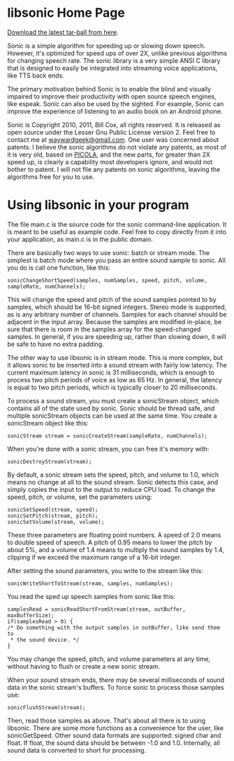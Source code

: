 # libsonic Home Page

[Download the latest tar-ball from here](download).

Sonic is a simple algorithm for speeding up or slowing down speech.  However,
it's optimized for speed ups of over 2X, unlike previous algorithms for changing
speech rate.  The sonic library is a very simple ANSI C library that is designed
to easily be integrated into streaming voice applications, like TTS back ends.

The primary motivation behind Sonic is to enable the blind and visually impaired
to improve their productivity with open source speech engines, like espeak.
Sonic can also be used by the sighted.  For example, Sonic can improve the
experience of listening to an audio book on an Android phone.

Sonic is Copyright 2010, 2011, Bill Cox, all rights reserved.  It is released as
open source under the Lesser Gnu Public License version 2.  Feel free to contact
me at <waywardgeek@gmail.com>.  One user was concerned about patents.  I believe
the sonic algorithms do not violate any patents, as most of it is very old,
based on [PICOLA](http://keizai.yokkaichi-u.ac.jp/~ikeda/research/picola.html),
and the new parts, for greater than 2X speed up, is clearly a capability most
developers ignore, and would not bother to patent.  I will not file any patents
on sonic algorithms, leaving the algorithms free for you to use.

# Using libsonic in your program

The file main.c is the source code for the sonic command-line application.  It
is meant to be useful as example code.  Feel free to copy directly from it into
your application, as main.c is in the public domain.

There are basically two ways to use sonic: batch or stream mode.  The simplest
is batch mode where you pass an entire sound sample to sonic.  All you do is
call one function, like this:

    sonicChangeShortSpeed(samples, numSamples, speed, pitch, volume, sampleRate, numChannels);

This will change the speed and pitch of the sound samples pointed to by samples,
which should be 16-bit signed integers.  Stereo mode is supported, as
is any arbitrary number of channels.  Samples for each channel should be
adjacent in the input array.  Because the samples are modified in-place, be sure
that there is room in the samples array for the speed-changed samples.  In
general, if you are speeding up, rather than slowing down, it will be safe to
have no extra padding.

The other way to use libsonic is in stream mode.  This is more complex, but it
allows sonic to be inserted into a sound stream with fairly low latency.  The
current maximum latency in sonic is 31 milliseconds, which is enough to process
two pitch periods of voice as low as 65 Hz.  In general, the latency is equal to
two pitch periods, which is typically closer to 20 milliseconds.

To process a sound stream, you must create a sonicStream object, which contains
all of the state used by sonic.  Sonic should be thread safe, and multiple
sonicStream objects can be used at the same time.  You create a sonicStream
object like this:

    sonicStream stream = sonicCreateStream(sampleRate, numChannels);

When you're done with a sonic stream, you can free it's memory with:

    sonicDestroyStream(stream);

By default, a sonic stream sets the speed, pitch, and volume to 1.0, which means
no change at all to the sound stream.  Sonic detects this case, and simply
copies the input to the output to reduce CPU load.  To change the speed, pitch,
or volume, set the parameters using:

    sonicSetSpeed(stream, speed);
    sonicSetPitch(stream, pitch);
    sonicSetVolume(stream, volume);

These three parameters are floating point numbers.  A speed of 2.0 means to
double speed of speech.  A pitch of 0.95 means to lower the pitch by about 5%,
and a volume of 1.4 means to multiply the sound samples by 1.4, clipping if we
exceed the maximum range of a 16-bit integer.

After setting the sound parameters, you write to the stream like this:

    sonicWriteShortToStream(stream, samples, numSamples);

You read the sped up speech samples from sonic like this:

    samplesRead = sonicReadShortFromStream(stream, outBuffer, maxBufferSize);
    if(samplesRead > 0) {
	/* Do something with the output samples in outBuffer, like send them to
	 * the sound device. */
    }

You may change the speed, pitch, and volume parameters at any time, without
having to flush or create a new sonic stream.

When your sound stream ends, there may be several milliseconds of sound data in
the sonic stream's buffers.  To force sonic to process those samples use:

    sonicFlushStream(stream);

Then, read those samples as above.  That's about all there is to using libsonic.
There are some more functions as a convenience for the user, like
sonicGetSpeed.  Other sound data formats are supported: signed char and float.
If float, the sound data should be between -1.0 and 1.0.  Internally, all sound
data is converted to short for processing.
